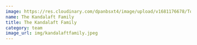 ```yaml
---
image: https://res.cloudinary.com/dpanbsxt4/image/upload/v1681176678/Tonys/IMG_4336_gyv9xf.jpg
name: The Kandalaft Family
title: The Kandalaft Family
category: team
image_url: img/kandalaftfamily.jpeg
---
```

